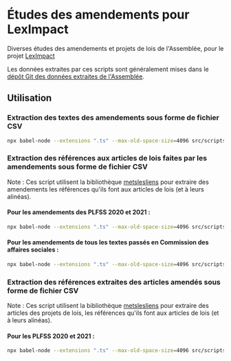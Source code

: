 # Études des amendements pour LexImpact



Diverses études des amendements et projets de lois de l'Assemblée, pour le projet [LexImpact](https://leximpact.an.fr/)

Les données extraites par ces scripts sont généralement mises dans le [dépôt Git des données extraites de l'Assemblée](https://github.com/leximpact/donnees-extraites-assemblee).


## Utilisation

### Extraction des textes des amendements sous forme de fichier CSV

```bash
npx babel-node --extensions ".ts" --max-old-space-size=4096 src/scripts/extraire_textes_amendements_plfss_2020-2021.ts ../../tricoteuses/assemblee-data/ > ../donnees-extraites-assemblee/textes_amendements_plfss_2020-2021.csv
```

### Extraction des références aux articles de lois faites par les amendements sous forme de fichier CSV

Note : Ces script utilisent la bibliothèque [metslesliens](https://www.npmjs.com/package/metslesliens) pour extraire des amendements les références qu'ils font aux articles de lois (et à leurs alinéas).

#### Pour les amendements des PLFSS 2020 et 2021 :

```bash
npx babel-node --extensions ".ts" --max-old-space-size=4096 src/scripts/extraire_references_amendements_plfss_2020-2021.ts ../../tricoteuses/assemblee-data/ > ../donnees-extraites-assemblee/references_amendements_plfss_2020-2021.csv
```

#### Pour les amendements de tous les textes passés en Commission des affaires sociales :

```bash
npx babel-node --extensions ".ts" --max-old-space-size=4096 src/scripts/extraire_references_amendements_affaires_sociales.ts ../../tricoteuses/assemblee-data/ > ../donnees-extraites-assemblee/references_amendements_affaires_sociales.csv
```

### Extraction des références extraites des articles amendés sous forme de fichier CSV

Note : Ces script utilisent la bibliothèque [metslesliens](https://www.npmjs.com/package/metslesliens) pour extraire des articles des projets de lois, les références qu'ils font aux articles de lois (et à leurs alinéas).

#### Pour les PLFSS 2020 et 2021 :

```bash
npx babel-node --extensions ".ts" --max-old-space-size=4096 src/scripts/extraire_references_articles_amendes_plfss_2020-2021.ts ../../tricoteuses/assemblee-data > ../donnees-extraites-assemblee/references_articles_amendes_plfss_2020-2021.csv
```

